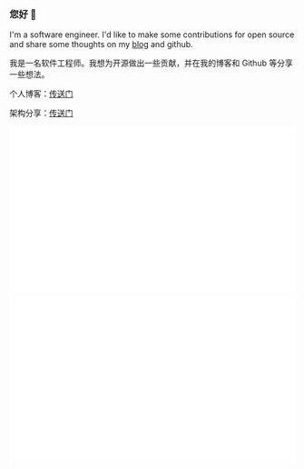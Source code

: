 ### 您好 🍨

I'm a software engineer. I'd like to make some contributions for open source and share some thoughts on my [blog](https://mengxiangge.netlify.app) and github.

我是一名软件工程师。我想为开源做出一些贡献，并在我的博客和 Github 等分享一些想法。

个人博客：[传送门](https://mengxiangge.netlify.app) 

架构分享：[传送门](https://www.processon.com/u/5ff69eeb5653bb4ea210bd7e)



<a href="https://github.com/jstrieb/github-stats">

![](https://github.com/shiyindaxiaojie/github-stats/blob/master/generated/overview.svg#gh-dark-mode-only)![](https://github.com/shiyindaxiaojie/github-stats/blob/master/generated/languages.svg#gh-dark-mode-only)

</a>
